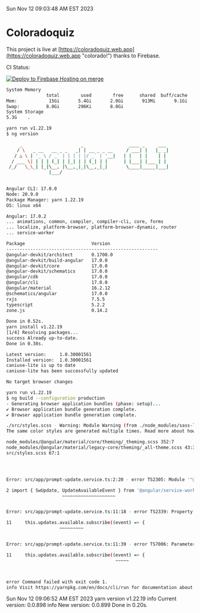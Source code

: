 Sun Nov 12 09:03:48 AM EST 2023

# Coloradoquiz


This project is live at [https://coloradoquiz.web.app](https://coloradoquiz.web.app "colorado!") thanks to Firebase.

CI Status: 

[![Deploy to Firebase Hosting on merge](https://github.com/teamkushal/coloradoquiz/actions/workflows/firebase-hosting-merge.yml/badge.svg)](https://github.com/teamkushal/coloradoquiz/actions/workflows/firebase-hosting-merge.yml)

```bash
System Memory
               total        used        free      shared  buff/cache   available
Mem:            15Gi       5.4Gi       2.0Gi       913Mi       9.1Gi       9.9Gi
Swap:          8.0Gi       296Ki       8.0Gi
System Storage
5.3G	.
```
```bash
yarn run v1.22.19
$ ng version

     _                      _                 ____ _     ___
    / \   _ __   __ _ _   _| | __ _ _ __     / ___| |   |_ _|
   / △ \ | '_ \ / _` | | | | |/ _` | '__|   | |   | |    | |
  / ___ \| | | | (_| | |_| | | (_| | |      | |___| |___ | |
 /_/   \_\_| |_|\__, |\__,_|_|\__,_|_|       \____|_____|___|
                |___/
    

Angular CLI: 17.0.0
Node: 20.9.0
Package Manager: yarn 1.22.19
OS: linux x64

Angular: 17.0.2
... animations, common, compiler, compiler-cli, core, forms
... localize, platform-browser, platform-browser-dynamic, router
... service-worker

Package                         Version
---------------------------------------------------------
@angular-devkit/architect       0.1700.0
@angular-devkit/build-angular   17.0.0
@angular-devkit/core            17.0.0
@angular-devkit/schematics      17.0.0
@angular/cdk                    17.0.0
@angular/cli                    17.0.0
@angular/material               16.2.12
@schematics/angular             17.0.0
rxjs                            7.5.5
typescript                      5.2.2
zone.js                         0.14.2
    
Done in 0.52s.
yarn install v1.22.19
[1/4] Resolving packages...
success Already up-to-date.
Done in 0.38s.
```
```bash
Latest version:     1.0.30001561
Installed version:  1.0.30001561
caniuse-lite is up to date
caniuse-lite has been successfully updated

No target browser changes
```
```bash
yarn run v1.22.19
$ ng build --configuration production
- Generating browser application bundles (phase: setup)...
✔ Browser application bundle generation complete.
✔ Browser application bundle generation complete.

./src/styles.scss - Warning: Module Warning (from ./node_modules/sass-loader/dist/cjs.js):
The same color styles are generated multiple times. Read more about how style duplication can be avoided in a dedicated guide. https://github.com/angular/components/blob/main/guides/duplicate-theming-styles.md

node_modules/@angular/material/core/theming/_theming.scss 352:7          private-check-duplicate-theme-styles()
node_modules/@angular/material/legacy-core/theming/_all-theme.scss 43:3  all-legacy-component-themes()
src/styles.scss 67:1                                                     root stylesheet




Error: src/app/prompt-update.service.ts:2:20 - error TS2305: Module '"@angular/service-worker"' has no exported member 'UpdateAvailableEvent'.

2 import { SwUpdate, UpdateAvailableEvent } from '@angular/service-worker';
                     ~~~~~~~~~~~~~~~~~~~~


Error: src/app/prompt-update.service.ts:11:18 - error TS2339: Property 'available' does not exist on type 'SwUpdate'.

11     this.updates.available.subscribe((event) => {
                    ~~~~~~~~~


Error: src/app/prompt-update.service.ts:11:39 - error TS7006: Parameter 'event' implicitly has an 'any' type.

11     this.updates.available.subscribe((event) => {
                                         ~~~~~



error Command failed with exit code 1.
info Visit https://yarnpkg.com/en/docs/cli/run for documentation about this command.
```
Sun Nov 12 09:06:52 AM EST 2023
yarn version v1.22.19
info Current version: 0.0.898
info New version: 0.0.899
Done in 0.20s.
